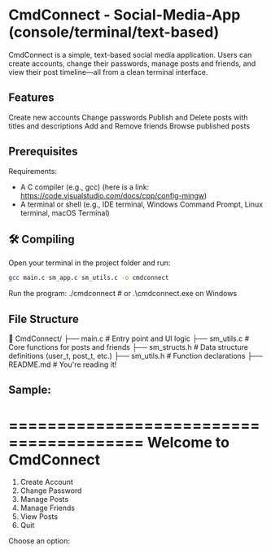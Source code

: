 # CmdConnect - Social-Media-App (console/terminal/text-based)

CmdConnect is a simple, text-based social media application. Users can create accounts, change their passwords, manage posts and friends, and view their post timeline—all from a clean terminal interface.

## Features

Create new accounts
Change passwords
Publish and Delete posts with titles and descriptions
Add and Remove friends
Browse published posts

## Prerequisites

Requirements:

- A C compiler (e.g., gcc) (here is a link: https://code.visualstudio.com/docs/cpp/config-mingw)
- A terminal or shell (e.g., IDE terminal, Windows Command Prompt, Linux terminal, macOS Terminal)

## 🛠️ Compiling

Open your terminal in the project folder and run:

```bash
gcc main.c sm_app.c sm_utils.c -o cmdconnect
```

Run the program:
./cmdconnect    # or .\cmdconnect.exe on Windows

 
## File Structure

📁 CmdConnect/
├── main.c             # Entry point and UI logic
├── sm_utils.c         # Core functions for posts and friends
├── sm_structs.h       # Data structure definitions (user_t, post_t, etc.)
├── sm_utils.h         # Function declarations
├── README.md          # You're reading it!

## Sample:

========================================
      Welcome to CmdConnect
========================================

1.  Create Account
2.  Change Password
3.  Manage Posts
4.  Manage Friends
5.  View Posts
6.  Quit

Choose an option:

